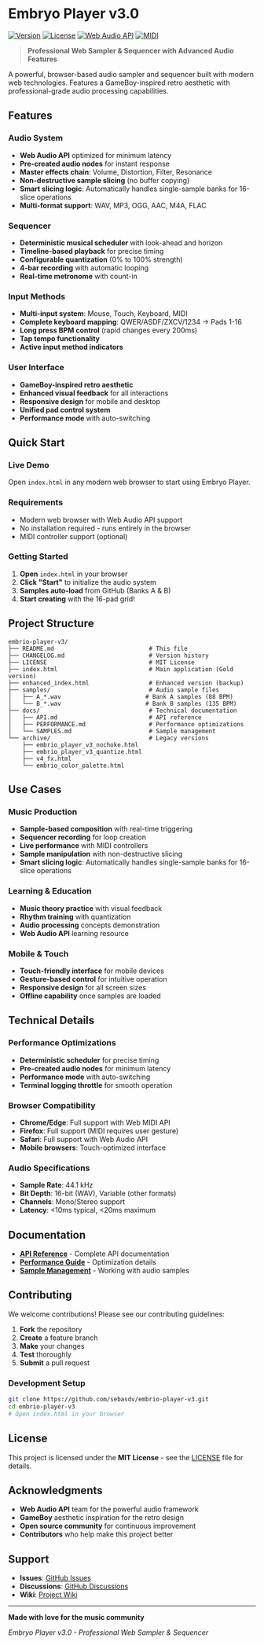 # Embryo Player v3.0

[![Version](https://img.shields.io/badge/version-3.0.0-blue.svg)](https://github.com/sebasdv/embrio-player-v3)
[![License](https://img.shields.io/badge/license-MIT-green.svg)](LICENSE)
[![Web Audio API](https://img.shields.io/badge/Web%20Audio%20API-Supported-brightgreen.svg)](https://developer.mozilla.org/en-US/docs/Web/API/Web_Audio_API)
[![MIDI](https://img.shields.io/badge/MIDI-Supported-orange.svg)](https://developer.mozilla.org/en-US/docs/Web/API/Web_MIDI_API)

> **Professional Web Sampler & Sequencer with Advanced Audio Features**

A powerful, browser-based audio sampler and sequencer built with modern web technologies. Features a GameBoy-inspired retro aesthetic with professional-grade audio processing capabilities.

## Features

### **Audio System**
- **Web Audio API** optimized for minimum latency
- **Pre-created audio nodes** for instant response
- **Master effects chain**: Volume, Distortion, Filter, Resonance
- **Non-destructive sample slicing** (no buffer copying)
- **Smart slicing logic**: Automatically handles single-sample banks for 16-slice operations
- **Multi-format support**: WAV, MP3, OGG, AAC, M4A, FLAC

### **Sequencer**
- **Deterministic musical scheduler** with look-ahead and horizon
- **Timeline-based playback** for precise timing
- **Configurable quantization** (0% to 100% strength)
- **4-bar recording** with automatic looping
- **Real-time metronome** with count-in

### **Input Methods**
- **Multi-input system**: Mouse, Touch, Keyboard, MIDI
- **Complete keyboard mapping**: QWER/ASDF/ZXCV/1234 → Pads 1-16
- **Long press BPM control** (rapid changes every 200ms)
- **Tap tempo functionality**
- **Active input method indicators**

### **User Interface**
- **GameBoy-inspired retro aesthetic**
- **Enhanced visual feedback** for all interactions
- **Responsive design** for mobile and desktop
- **Unified pad control system**
- **Performance mode** with auto-switching

## Quick Start

### **Live Demo**
Open `index.html` in any modern web browser to start using Embryo Player.

### **Requirements**
- Modern web browser with Web Audio API support
- No installation required - runs entirely in the browser
- MIDI controller support (optional)

### **Getting Started**
1. **Open** `index.html` in your browser
2. **Click "Start"** to initialize the audio system
3. **Samples auto-load** from GitHub (Banks A & B)
4. **Start creating** with the 16-pad grid!

## Project Structure

```
embrio-player-v3/
├── README.md                           # This file
├── CHANGELOG.md                        # Version history
├── LICENSE                             # MIT License
├── index.html                          # Main application (Gold version)
├── enhanced_index.html                 # Enhanced version (backup)
├── samples/                            # Audio sample files
│   ├── A_*.wav                        # Bank A samples (88 BPM)
│   └── B_*.wav                        # Bank B samples (135 BPM)
├── docs/                               # Technical documentation
│   ├── API.md                          # API reference
│   ├── PERFORMANCE.md                  # Performance optimizations
│   └── SAMPLES.md                      # Sample management
└── archive/                            # Legacy versions
    ├── embrio_player_v3_nochoke.html
    ├── embrio_player_v3_quantize.html
    ├── v4_fx.html
    └── embrio_color_palette.html
```

## Use Cases

### **Music Production**
- **Sample-based composition** with real-time triggering
- **Sequencer recording** for loop creation
- **Live performance** with MIDI controllers
- **Sample manipulation** with non-destructive slicing
- **Smart slicing logic**: Automatically handles single-sample banks for 16-slice operations

### **Learning & Education**
- **Music theory practice** with visual feedback
- **Rhythm training** with quantization
- **Audio processing** concepts demonstration
- **Web Audio API** learning resource

### **Mobile & Touch**
- **Touch-friendly interface** for mobile devices
- **Gesture-based control** for intuitive operation
- **Responsive design** for all screen sizes
- **Offline capability** once samples are loaded

## Technical Details

### **Performance Optimizations**
- **Deterministic scheduler** for precise timing
- **Pre-created audio nodes** for minimum latency
- **Performance mode** with auto-switching
- **Terminal logging throttle** for smooth operation

### **Browser Compatibility**
- **Chrome/Edge**: Full support with Web MIDI API
- **Firefox**: Full support (MIDI requires user gesture)
- **Safari**: Full support with Web Audio API
- **Mobile browsers**: Touch-optimized interface

### **Audio Specifications**
- **Sample Rate**: 44.1 kHz
- **Bit Depth**: 16-bit (WAV), Variable (other formats)
- **Channels**: Mono/Stereo support
- **Latency**: <10ms typical, <20ms maximum

## Documentation

- **[API Reference](docs/API.md)** - Complete API documentation
- **[Performance Guide](docs/PERFORMANCE.md)** - Optimization details
- **[Sample Management](docs/SAMPLES.md)** - Working with audio samples

## Contributing

We welcome contributions! Please see our contributing guidelines:

1. **Fork** the repository
2. **Create** a feature branch
3. **Make** your changes
4. **Test** thoroughly
5. **Submit** a pull request

### **Development Setup**
```bash
git clone https://github.com/sebasdv/embrio-player-v3.git
cd embrio-player-v3
# Open index.html in your browser
```

## License

This project is licensed under the **MIT License** - see the [LICENSE](LICENSE) file for details.

## Acknowledgments

- **Web Audio API** team for the powerful audio framework
- **GameBoy** aesthetic inspiration for the retro design
- **Open source community** for continuous improvement
- **Contributors** who help make this project better

## Support

- **Issues**: [GitHub Issues](https://github.com/sebasdv/embrio-player-v3/issues)
- **Discussions**: [GitHub Discussions](https://github.com/sebasdv/embrio-player-v3/discussions)
- **Wiki**: [Project Wiki](https://github.com/sebasdv/embrio-player-v3/wiki)

---

**Made with love for the music community**

*Embryo Player v3.0 - Professional Web Sampler & Sequencer*
